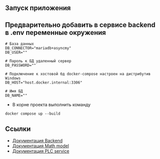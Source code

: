 ## Запуск приложения

## Предварительно добавить в сервисе backend в .env переменные окружения
```
# База данных
DB_CONNECTOR="mariadb+asyncmy"
DB_USER=""

# Пароль к БД удаленный сервер
DB_PASSWORD=""

# Подключение к хостовой бд docker-compose настроен на дистрибутив Windows 
DB_HOST="host.docker.internal:3306"

# Имя БД
DB_NAME=""

```

* В корне проекта выполнить команду
```
docker compose up --build
```

## Ссылки

* [Документация Backend](http://localhost/api/docs)
* [Документация Math model](http://localhost/math/docs)
* [Документация PLC service](http://localhost/plc/docs)
